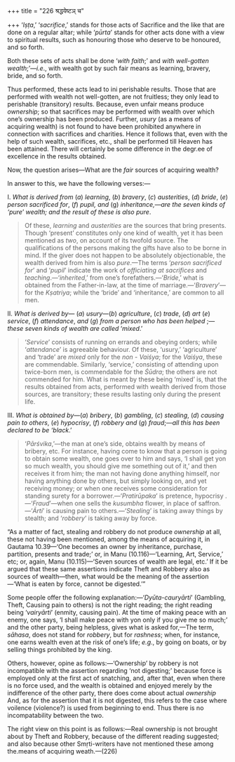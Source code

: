 +++
title = "226 श्रद्धयेष्टञ् च"

+++
‘*Iṣṭa*,’ ‘*sacrifice*,’ stands for those acts of Sacrifice and the like
that are done on a regular altar; while ‘*pūrta*’ stands for other acts
done with a view to spiritual results, such as honouring those who
deserve to be honoured, and so forth.

Both these sets of acts shall be done ‘*with faith*;’ and *with
well-gotten wealth*;’—*i.e*., with wealth got by such fair means as
learning, bravery, bride, and so forth.

Thus performed, these acts lead to ini perishable results. Those that
are performed with wealth not well-gotten, are not fruitless; they only
lead to perishable (transitory) results. Because, even unfair means
produce *ownership*; so that sacrifices may be performed with wealth
over which one’s ownership has been produced. Further, *usury* (as a
means of acquiring wealth) is not found to have been prohibited anywhere
in connection with sacrifices and charities. Hence it follows that, even
with the help of such wealth, sacrifices, etc., shall be performed till
Heaven has been attained. There will certainly be some difference in the
degr.ee of excellence in the results obtained.

Now, the question arises—What are the *fair* sources of acquiring
wealth?

In answer to this, we have the following verses:—

I. *What is derived from* (*a*) *learning*, (*b*) *bravery*, (*c*)
*austerities*, (*d*) *bride*, (*e*) *person sacrificed for*, (*f*)
*pupil, and* (g) *inheritance,—are the seven kinds of ‘pure*’ *wealth;
and the result of these is also pure*.

> Of these, *learning* and *austerities* are the sources that bring
> presents. Though ‘present’ constitutes only one kind of wealth, yet it
> has been mentioned as *two*, on account of its twofold source. The
> qualifications of the persons making the gifts have also to be borne
> in mind. If the giver does not happen to be absolutely objectionable,
> the wealth derived from him is also *pure*.—The terms ‘*person
> sacrificed for*’ and ‘*pupil*’ indicate the work of *officiating at
> sacrifices* and *teaching*.—‘*inherited*,’ from one’s
> forefathers.—‘*Bride*,’ what is obtained from the Father-in-law, at
> the time of marriage.—‘*Bravery*’— for the *Kṣatriya*; while the
> ‘bride’ and ‘inheritance,’ are common to all men.

II\. *What is derived by*— (*a*) *usury*—(*b*) *agriculture*, (*c*)
*trade*, (*d*) *art* (*e*) *service*, (*f*) *attendance*, *and* (*g*)
*from a person who has been helped* ;—*these seven kinds of wealth are
called* ‘*mixed*.’

> ‘*Service*’ consists of running on errands and obeying orders; while
> ‘*attendance*’ is agreeable behaviour. Of these, ‘usury,’
> ‘agriculture’ and ‘trade’ are *mixed* only for the *non* - *Vaiśya*;
> for the *Vaiśya*, these are commendable. Similarly, ‘service,’
> consisting of attending upon twice-born men, is commendable for the
> *Śūdra*; the others are not commended for him. What is meant by these
> being ‘mixed’ is, that the results obtained from acts, performed with
> wealth derived from those sources, are transitory; these results
> lasting only during the present life.

III\. *What is obtained by*—(*a*) *bribery*, (*b*) *gambling*, (*c*)
*stealing*, (*d*) *causing pain to others*, (*e*) *hypocrisy*, (*f*)
*robbery and* (*g*) *fraud*;—*all this has been declared to be ‘black*.’

> ‘*Pārśvika*,’—the man at one’s side, obtains wealth by means of
> bribery, etc. For instance, having come to know that a person is going
> to obtain some wealth, one goes over to him and says, ‘I shall get yon
> so much wealth, you should give me something out of it,’ and then
> receives it from him; the man not having done anything himself, nor
> having anything done by others, but simply looking on, and yet
> receiving money; or when one receives some consideration for standing
> surety for a borrower.—‘*Pratirūpaka*’ is pretence, hypocrisy
> .—‘*Fraud*’—when one sells the *kusumbha* flower, in place of
> saffron.—‘*Ārti*’ is causing pain to others.—‘*Stealing*’ is taking
> away things by stealth; and ‘*robbery*’ is taking away by force.

“As a matter of fact, stealing and robbery do not produce *ownership* at
all, these not having been mentioned, among the means of acquiring it,
in Gautama 10.39—‘One becomes an owner by inheritance, purchase,
partition, presents and trade;’ or, in Manu (10.116)—‘Learning, Art,
Service,’ etc; or, again, Manu (10.115)—‘Seven sources of wealth are
legal, etc.’ If it be argued that these same assertions indicate Theft
and Robbery also as sources of wealth—then, what would be the meaning of
the assertion—‘What is eaten by force, cannot be digested.’”

Some people offer the following explanation:—‘*Dyūta-cauryārti*’
(Gambling, Theft, Causing pain to others) is not the right reading; the
right reading being ‘*vairyārti*’ (enmity, causing pain). At the time of
making peace with an enemy, one says, ‘I shall make peace with yon only
if you give me so much;’ and the other party, being helpless, gives what
is asked for,—The term, *sāhasa*, does not stand for *robbery*, but for
*rashness*; when, for instance, one earns wealth even at the risk of
one’s life; *e.g*., by going on boats, or by selling things prohibited
by the king.

Others, however, opine as follows:—‘Ownership’ by robbery is not
incompatible with the assertion regarding ‘not digesting;’ because force
is employed only at the first act of snatching, and, after that, even
when there is no force used, and the wealth is obtained and enjoyed
merely by the indifference of the other party, there does come about
actual *ownership* And, as for the assertion that it is not digested,
this refers to the case where voilence (violence?) is used from
beginning to end. Thus there is no incompatability between the two.

The right view on this point is as follows:—Real ownership is not
brought about by Theft and Robbery, because of the different reading
suggested; and also because other Smṛti-writers have not mentioned these
among the.means of acquiring weath.—(226)


